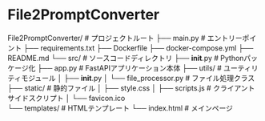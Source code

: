 # File2PromptConverter

File2PromptConverter/          # プロジェクトルート
├── main.py                    # エントリーポイント
├── requirements.txt
├── Dockerfile
├── docker-compose.yml
├── README.md
└── src/                       # ソースコードディレクトリ
    ├── __init__.py            # Pythonパッケージ化
    ├── app.py                 # FastAPIアプリケーション本体
    ├── utils/                 # ユーティリティモジュール
    │   ├── __init__.py
    │   └── file_processor.py  # ファイル処理クラス
    ├── static/                # 静的ファイル
    │   ├── style.css
    │   ├── scripts.js         # クライアントサイドスクリプト
    │   └── favicon.ico        
    └── templates/             # HTMLテンプレート
        └── index.html         # メインページ
